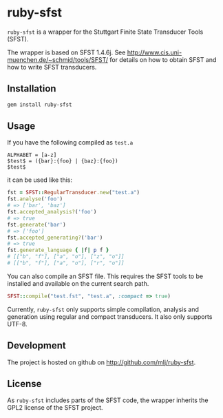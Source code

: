 # ruby-sfst

`ruby-sfst` is a wrapper for the Stuttgart Finite State Transducer Tools
(SFST).

The wrapper is based on SFST 1.4.6j. See
http://www.cis.uni-muenchen.de/~schmid/tools/SFST/ for details on how to obtain
SFST and how to write SFST transducers.

## Installation

```sh
gem install ruby-sfst
```

## Usage

If you have the following compiled as `test.a`

    ALPHABET = [a-z]
    $test$ = ({bar}:{foo} | {baz}:{foo})
    $test$

it can be used like this:

```ruby
fst = SFST::RegularTransducer.new("test.a")
fst.analyse('foo')
# => ['bar', 'baz']
fst.accepted_analysis?('foo')
# => true
fst.generate('bar')
# => ['foo']
fst.accepted_generating?('bar')
# => true
fst.generate_language { |f| p f }
# [["b", "f"], ["a", "o"], ["z", "o"]]
# [["b", "f"], ["a", "o"], ["r", "o"]]
```

You can also compile an SFST file. This requires the SFST tools to be installed
and available on the current search path.

```ruby
SFST::compile("test.fst", "test.a", :compact => true)
```

Currently, `ruby-sfst` only supports simple compilation, analysis and
generation using regular and compact transducers. It also only supports UTF-8.

## Development

The project is hosted on github on http://github.com/mlj/ruby-sfst.

## License

As `ruby-sfst` includes parts of the SFST code, the wrapper inherits the GPL2
license of the SFST project.
